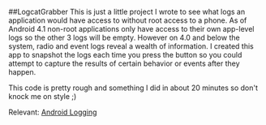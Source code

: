 ##LogcatGrabber
This is just a little project I wrote to see what logs an application would have access to without root access to a phone. As of Android 4.1 non-root applications only have access to their own app-level logs so the other 3 logs will be empty. However on 4.0 and below the system, radio and event logs reveal a wealth of information. I created this app to snapshot the logs each time you press the button so you could attempt to capture the results of certain behavior or events after they happen.

This code is pretty rough and something I did in about 20 minutes so don't knock me on style ;)

Relevant: [Android Logging](http://elinux.org/Android_Logging_System)